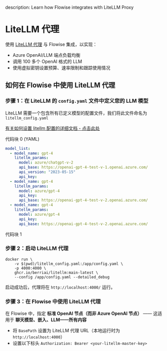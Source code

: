description: Learn how Flowise integrates with LiteLLM Proxy

# LiteLLM 代理

使用 [LiteLLM 代理](https://docs.litellm.ai/docs/simple_proxy) 与 Flowise 集成，以实现：

- Azure OpenAI/LLM 端点负载均衡
- 调用 100 多个 OpenAI 格式的 LLM
- 使用虚拟密钥设置预算、速率限制和跟踪使用情况

## 如何在 Flowise 中使用 LiteLLM 代理

### 步骤 1：在 LiteLLM 的 `config.yaml` 文件中定义您的 LLM 模型

LiteLLM 需要一个包含所有已定义模型的配置文件，我们将此文件命名为 `litellm_config.yaml`

[有关如何设置 litellm 配置的详细文档 - 点击此处](https://docs.litellm.ai/docs/proxy/configs)

代码块 0 (YAML)
```yaml
model_list:
  - model_name: gpt-4
    litellm_params:
      model: azure/chatgpt-v-2
      api_base: https://openai-gpt-4-test-v-1.openai.azure.com/
      api_version: "2023-05-15"
      api_key: 
  - model_name: gpt-4
    litellm_params:
      model: azure/gpt-4
      api_key: 
      api_base: https://openai-gpt-4-test-v-2.openai.azure.com/
  - model_name: gpt-4
    litellm_params:
      model: azure/gpt-4
      api_key: 
      api_base: https://openai-gpt-4-test-v-2.openai.azure.com/
```
代码块 1


### 步骤 2：启动 LiteLLM 代理

```shell
docker run \
    -v $(pwd)/litellm_config.yaml:/app/config.yaml \
    -p 4000:4000 \
    ghcr.io/berriai/litellm:main-latest \
    --config /app/config.yaml --detailed_debug
```

启动成功后，代理将在 `http://localhost:4000/` 运行。


### 步骤 3：在 Flowise 中使用 LiteLLM 代理

在 Flowise 中，指定 **标准 OpenAI 节点（而非 Azure OpenAI 节点）** —— 这适用于 **聊天模型、嵌入、LLM——所有内容**

- 将 `BasePath` 设置为 LiteLLM 代理 URL（本地运行时为 `http://localhost:4000`）
- 设置以下标头 `Authorization: Bearer <your-litellm-master-key>`
